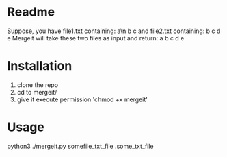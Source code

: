 # Readme

Suppose, you have file1.txt containing:
a\n
b
c
and file2.txt containing:
b
c
d
e
Mergeit will take these two files as input and return:
a
b
c
d
e

# Installation

1. clone the repo
2. cd to mergeit/
3. give it execute permission 'chmod +x mergeit'

# Usage

python3 ./mergeit.py somefile_txt_file .some_txt_file
